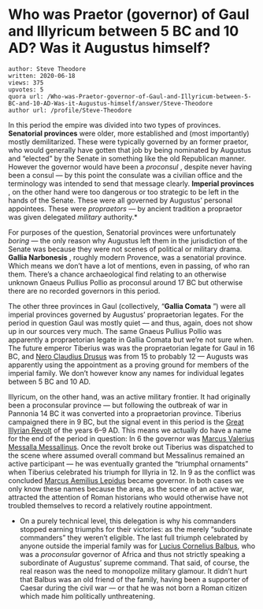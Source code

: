 # Who was Praetor (governor) of Gaul and Illyricum between 5 BC and 10 AD? Was it Augustus himself?

	author: Steve Theodore
	written: 2020-06-18
	views: 375
	upvotes: 5
	quora url: /Who-was-Praetor-governor-of-Gaul-and-Illyricum-between-5-BC-and-10-AD-Was-it-Augustus-himself/answer/Steve-Theodore
	author url: /profile/Steve-Theodore


In this period the empire was divided into two types of provinces. __Senatorial provinces__ were older, more established and (most importantly) mostly demilitarized. These were typically governed by an former praetor, who would generally have gotten that job by being nominated by Augustus and “elected” by the Senate in something like the old Republican manner. However the governor would have been a _proconsul_ , despite never having been a consul — by this point the consulate was a civilian office and the terminology was intended to send that message clearly. __Imperial provinces__ , on the other hand were too dangerous or too strategic to be left in the hands of the Senate. These were all governed by Augustus’ personal appointees. These were _propraetors —_ by ancient tradition a propraetor was given delegated _military_  authority.*

For purposes of the question, Senatorial provinces were unfortunately _boring_  — the only reason why Augustus left them in the jurisdiction of the Senate was because they were not scenes of political or military drama. __Gallia Narbonesis__ , roughly modern Provence, was a senatorial province. Which means we don’t have a lot of mentions, even in passing, of who ran them. There’s a chance archaeological find relating to an otherwise unknown Gnaeus Pullius Pollio as proconsul around 17 BC but otherwise there are no recorded governors in this period.

The other three provinces in Gaul (collectively, “__Gallia Comata__ ”) were all imperial provinces governed by Augustus’ propraetorian legates. For the period in question Gaul was mostly quiet — and thus, again, does not show up in our sources very much. The same Gnaeus Pullius Pollio was apparently a propraetorian legate in Gallia Comata but we’re not sure when. The future emperor Tiberius was was the propraetorian legate for Gaul in 16 BC, and [Nero Claudius Drusus](https://en.wikipedia.org/wiki/Nero_Claudius_Drusus) was from 15 to probably 12 — Augusts was apparently using the appointment as a proving ground for members of the imperial family. We don’t however know any names for individual legates between 5 BC and 10 AD.

Illyricum, on the other hand, was an active military frontier. It had originally been a proconsular province — but following the outbreak of war in Pannonia 14 BC it was converted into a propraetorian province. Tiberius campaigned there in 9 BC, but the signal event in this period is the [Great Illyrian Revolt](https://en.wikipedia.org/wiki/Bellum_Batonianum) of the years 6–9 AD. This means we actually do have a name for the end of the period in question: In 6 the governor was [Marcus Valerius Messalla Messallinus](https://en.wikipedia.org/wiki/Marcus_Valerius_Messalla_Messallinus). Once the revolt broke out Tiberius was dispatched to the scene where assumed overall command but Messalinus remained an active participant — he was eventually granted the “triumphal ornaments” when Tiberius celebrated his triumph for Illyria in 12. In 9 as the conflict was concluded [Marcus Aemilius Lepidus](https://en.wikipedia.org/wiki/Marcus_Aemilius_Lepidus_(consul_6)) became governor. In both cases we only know these names because the area, as the scene of an active war, attracted the attention of Roman historians who would otherwise have not troubled themselves to record a relatively routine appointment.



* On a purely technical level, this delegation is why his commanders stopped earning triumphs for their victories: as the merely “subordinate commanders” they weren’t eligible. The last full triumph celebrated by anyone outside the imperial family was for [Lucius Cornelius Balbus](https://en.wikipedia.org/wiki/Lucius_Cornelius_Balbus_(proconsul)), who was a _proconsular_  governor of Africa and thus not strictly speaking a subordinate of Augustus’ supreme command. That said, of course, the real reason was the need to monopolize military glamour. It didn’t hurt that Balbus was an old friend of the family, having been a supporter of Caesar during the civil war — or that he was not born a Roman citizen which made him politically unthreatening.

